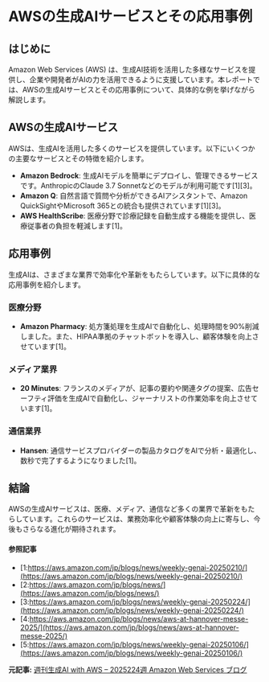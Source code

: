 # AWSの生成AIサービスとその応用事例

## はじめに

Amazon Web Services (AWS) は、生成AI技術を活用した多様なサービスを提供し、企業や開発者がAIの力を活用できるように支援しています。本レポートでは、AWSの生成AIサービスとその応用事例について、具体的な例を挙げながら解説します。

## AWSの生成AIサービス

AWSは、生成AIを活用した多くのサービスを提供しています。以下にいくつかの主要なサービスとその特徴を紹介します。

- **Amazon Bedrock**: 生成AIモデルを簡単にデプロイし、管理できるサービスです。AnthropicのClaude 3.7 Sonnetなどのモデルが利用可能です[1][3]。
- **Amazon Q**: 自然言語で質問や分析ができるAIアシスタントで、Amazon QuickSightやMicrosoft 365との統合も提供されています[1][3]。
- **AWS HealthScribe**: 医療分野で診療記録を自動生成する機能を提供し、医療従事者の負担を軽減します[1]。

## 応用事例

生成AIは、さまざまな業界で効率化や革新をもたらしています。以下に具体的な応用事例を紹介します。

### 医療分野

- **Amazon Pharmacy**: 処方箋処理を生成AIで自動化し、処理時間を90%削減しました。また、HIPAA準拠のチャットボットを導入し、顧客体験を向上させています[1]。

### メディア業界

- **20 Minutes**: フランスのメディアが、記事の要約や関連タグの提案、広告セーフティ評価を生成AIで自動化し、ジャーナリストの作業効率を向上させています[1]。

### 通信業界

- **Hansen**: 通信サービスプロバイダーの製品カタログをAIで分析・最適化し、数秒で完了するようになりました[1]。

## 結論

AWSの生成AIサービスは、医療、メディア、通信など多くの業界で革新をもたらしています。これらのサービスは、業務効率化や顧客体験の向上に寄与し、今後もさらなる進化が期待されます。

#### 参照記事
- [1:https://aws.amazon.com/jp/blogs/news/weekly-genai-20250210/](https://aws.amazon.com/jp/blogs/news/weekly-genai-20250210/)
- [2:https://aws.amazon.com/jp/blogs/news/](https://aws.amazon.com/jp/blogs/news/)
- [3:https://aws.amazon.com/jp/blogs/news/weekly-genai-20250224/](https://aws.amazon.com/jp/blogs/news/weekly-genai-20250224/)
- [4:https://aws.amazon.com/jp/blogs/news/aws-at-hannover-messe-2025/](https://aws.amazon.com/jp/blogs/news/aws-at-hannover-messe-2025/)
- [5:https://aws.amazon.com/jp/blogs/news/weekly-genai-20250106/](https://aws.amazon.com/jp/blogs/news/weekly-genai-20250106/)


**元記事:** [週刊生成AI with AWS – 2025224週 Amazon Web Services ブログ](https://aws.amazon.com/jp/blogs/news/weekly-genai-20250224/)